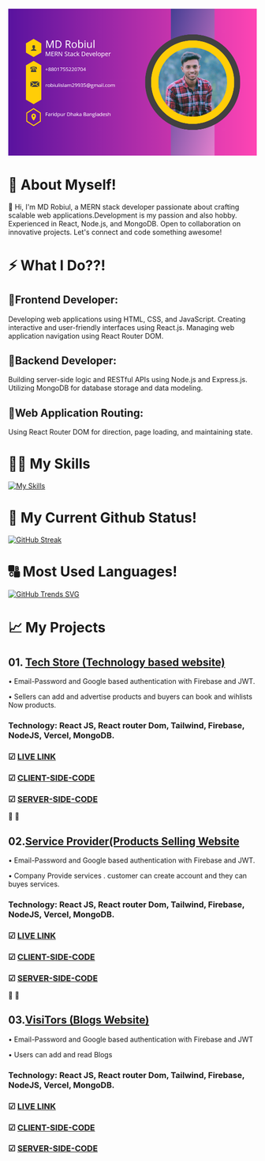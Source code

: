 

![Header](https://raw.githubusercontent.com/Robiul704/Robiul704/main/20231209_005523_0000.png)

# 💬 About Myself!
👋 Hi, I'm MD Robiul, a MERN stack developer passionate about crafting scalable web applications.Development is my passion and also hobby. Experienced in React, Node.js, and MongoDB. Open to collaboration on innovative projects. Let's connect and code something awesome!


# ⚡ What I Do??!

##  🔑Frontend Developer:
Developing web applications using HTML, CSS, and JavaScript.
Creating interactive and user-friendly interfaces using React.js.
Managing web application navigation using React Router DOM.

##  🔑Backend Developer:
Building server-side logic and RESTful APIs using Node.js and Express.js.
Utilizing MongoDB for database storage and data modeling.

##  🔑Web Application Routing:
Using React Router DOM for direction, page loading, and maintaining state.


# 🔧🔨 My Skills
[![My Skills](https://skillicons.dev/icons?i=mongodb,js,react,github,nodejs,nextjs,firebase,html,css,tailwind,vercel,vite,vscode,instagram,linkedin,netlify,regex,materialui,figma&theme=light)](https://skillicons.dev)

#  🚩 My Current Github Status!

[![GitHub Streak](https://github-readme-streak-stats.herokuapp.com?user=Robiul704&theme=dark&date_format=j%20M%5B%20Y%5D)](https://git.io/streak-stats)

#  🔠 Most Used Languages!


[![GitHub Trends SVG](https://api.githubtrends.io/user/svg/Robiul704/langs?time_range=one_year&theme=bright_lights)](https://githubtrends.io)

# 📈 My Projects

## 01. [Tech Store (Technology based website)](https://https://brand-shop-39abd.web.app/)
• Email-Password and Google based authentication with Firebase and JWT.

• Sellers can add and advertise products and buyers can book and wihlists Now products.
### Technology: React JS, React router Dom, Tailwind, Firebase, NodeJS, Vercel, MongoDB.

### ☑ [LIVE LINK](https://https://brand-shop-39abd.web.app/)
### ☑ [CLIENT-SIDE-CODE](https://github.com/Robiul704/tech-store-client)
### ☑ [SERVER-SIDE-CODE](https://github.com/Robiul704/tech-store-server)

🔦 🔆

  
## 02.[Service Provider(Products Selling Website](https://dimple-firebase-e6967.web.app/)
• Email-Password and Google based authentication with Firebase and JWT.

• Company Provide services . customer can create account and they can buyes services.
### Technology: React JS, React router Dom, Tailwind, Firebase, NodeJS, Vercel, MongoDB.
### ☑ [LIVE LINK](https://dimple-firebase-e6967.web.app/)
### ☑ [CLIENT-SIDE-CODE](https://github.com/Robiul704/service-provider-client)
### ☑ [SERVER-SIDE-CODE](https://github.com/Robiul704/service-provider-server)


🔦 🔆


## 03.[VisiTors (Blogs Website)](https://agni-2-31315.web.app/)
• Email-Password and Google based authentication with Firebase and JWT

• Users can add and read Blogs
### Technology: React JS, React router Dom, Tailwind, Firebase, NodeJS, Vercel, MongoDB.
### ☑ [LIVE LINK](https://agni-2-31315.web.app/)
### ☑ [CLIENT-SIDE-CODE](https://github.com/Robiul704/visitors-client)
### ☑ [SERVER-SIDE-CODE](https://github.com/Robiul704/visitors-server)










